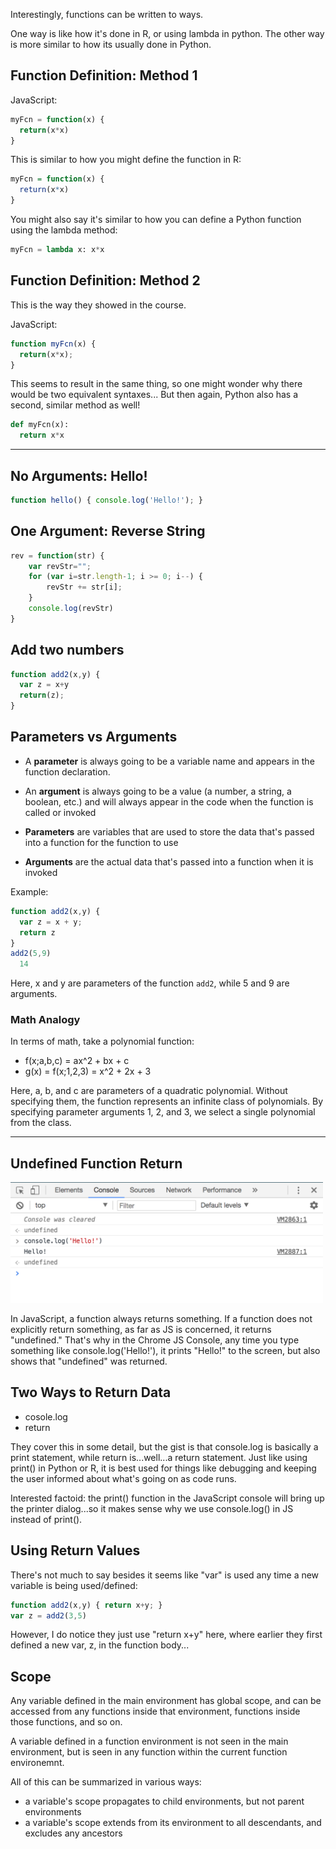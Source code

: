 Interestingly, functions can be written to ways.

One way is like how it's done in R, or using lambda in python.  The other way is more similar 
to how its usually done in Python.  

## Function Definition: Method 1

JavaScript:
```js
myFcn = function(x) {
  return(x*x)
}
```

This is similar to how you might define the function in R:
```r
myFcn = function(x) {
  return(x*x)
}
```

You might also say it's similar to how you can define a Python function using the lambda
method:
```python
myFcn = lambda x: x*x
```

## Function Definition: Method 2
This is the way they showed in the course.

JavaScript:
```js
function myFcn(x) {
  return(x*x);
}
```

This seems to result in the same thing, so one might wonder why there would be two
equivalent syntaxes... But then again, Python also has a second, similar method as well!

```python
def myFcn(x):
  return x*x
```

------------------

## No Arguments: Hello!
```js
function hello() { console.log('Hello!'); }
```

## One Argument: Reverse String
```js
rev = function(str) {
    var revStr="";
    for (var i=str.length-1; i >= 0; i--) {
        revStr += str[i];
    }
    console.log(revStr)
}
```

## Add two numbers
```js
function add2(x,y) {
  var z = x+y
  return(z);
}
```

## Parameters vs Arguments
* A **parameter** is always going to be a variable name and appears in the function declaration. 
* An **argument** is always going to be a value (a number, a string, a boolean, etc.) and will always appear in the code when the function is called or invoked

* **Parameters** are variables that are used to store the data that's passed into a function for the function to use 
* **Arguments** are the actual data that's passed into a function when it is invoked

Example:
```js
function add2(x,y) { 
  var z = x + y;
  return z
}
add2(5,9)
  14
```

Here, x and y are parameters of the function `add2`, while 5 and 9 are arguments.


### Math Analogy
In terms of math, take a polynomial function: 
* f(x;a,b,c) = ax^2 + bx + c
* g(x) = f(x;1,2,3) = x^2 + 2x + 3

Here, a, b, and c are parameters of a quadratic polynomial. Without specifying them, the
function represents an infinite class of polynomials.  By specifying parameter arguments 1,
2, and 3, we select a single polynomial from the class.  

------------------------------------------------------

## Undefined Function Return
<img src="./images/undefined-function-return.png" width="500">

In JavaScript, a function always returns something. If a function does not explicitly return 
something, as far as JS is concerned, it returns "undefined." That's why in the Chrome JS Console,
any time you type something like console.log('Hello!'), it prints "Hello!" to the screen, but also
shows that "undefined" was returned.

## Two Ways to Return Data
* cosole.log
* return

They cover this in some detail, but the gist is that console.log is basically a print statement,
while return is...well...a return statement.  Just like using print() in Python or R, it is best
used for things like debugging and keeping the user informed about what's going on as code runs.

Interested factoid: the print() function in the JavaScript console will bring up the printer 
dialog...so it makes sense why we use console.log() in JS instead of print().

## Using Return Values
There's not much to say besides it seems like "var" is used any time a new variable is
being used/defined:
```js
function add2(x,y) { return x+y; }
var z = add2(3,5)
```

However, I do notice they just use "return x+y" here, where earlier they first defined
a new var, z, in the function body...

## Scope
Any variable defined in the main environment has global scope, and can be accessed from
any functions inside that environment, functions inside those functions, and so on.

A variable defined in a function environment is not seen in the main environment, but is
seen in any function within the current function environemnt.

All of this can be summarized in various ways: 
* a variable's scope propagates to child environments, but not parent environments
* a variable's scope extends from its environment to all descendants, and excludes any ancestors


